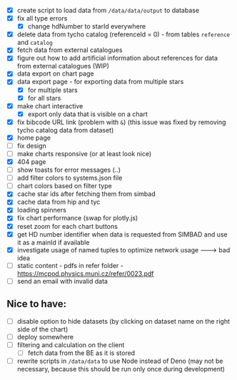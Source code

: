 - [x] create script to load data from `/data/data/output` to database
- [x] fix all type errors 
  - [x] change hdNumber to starId everywhere
- [x] delete data from tycho catalog (referenceId = 0) - from tables `reference` and `catalog`
- [x] fetch data from external catalogues
- [x] figure out how to add artificial information about references for data from external catalogues (WIP)
- [x] data export on chart page
- [x] data export page - for exporting data from multiple stars
  - [x] for multiple stars
  - [x] for all stars
- [x] make chart interactive 
  - [x] export only data that is visible on a chart
- [x] fix bibcode URL link (problem with `&`) (this issue was fixed by removing tycho catalog data from dataset)
- [x] home page 
- [ ] fix design
- [ ] make charts responsive (or at least look nice)
- [x] 404 page
- [ ] show toasts for error messages (..)
- [ ] add filter colors to systems.json file
- [ ] chart colors based on filter type
- [x] cache star ids after fetching them from simbad
- [x] cache data from hip and tyc
- [x] loading spinners
- [x] fix chart performance (swap for plotly.js)
- [x] reset zoom for each chart buttons
- [x] get HD number identifier when data is requested from SIMBAD and use it as a mainId if available
- [x] investigate usage of named tuples to optimize network usage ---> bad idea
- [ ] static content - pdfs in refer folder - https://mcpod.physics.muni.cz/refer/0023.pdf
- [ ] send an email with invalid data

## Nice to have:
- [ ] disable option to hide datasets (by clicking on dataset name on the right side of the chart)
- [ ] deploy somewhere
- [ ] filtering and calculation on the client 
  - [ ] fetch data from the BE as it is stored
- [ ] rewrite scripts in `/data/data` to use Node instead of Deno 
  (may not be necessary, because this should be run only once during development)